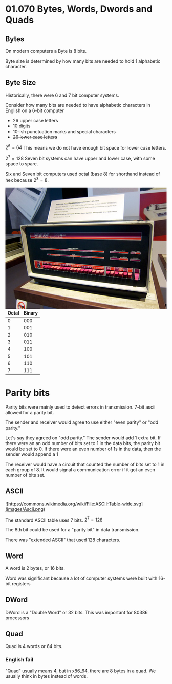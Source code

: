 # 01.070 Bytes, Words, Dwords and Quads

## Bytes

On modern computers a Byte is 8 bits.

Byte size is determined by how many bits are needed to hold 1 alphabetic character.

## Byte Size

Historically, there were 6 and 7 bit computer systems.

Consider how many bits are needed to have alphabetic characters in English on a 6-bit computer

* 26 upper case letters
* 10 digits
* 10-ish punctuation marks and special characters
* ~~26 lower case letters~~

$2^6 = 64$  This means we do not have enough bit space for lower case letters.

$2^7 = 128$  Seven bit systems can have upper and lower case, with some space to spare.

Six and Seven bit computers used octal (base 8) for shorthand instead of hex because $2^3 = 8$.  

<img align="right" width=600 src="../00_Getting_Started/images/DEC_PDP-11_20_computer_at_the_Computer_History_Museum.jpg">

Octal|Binary
---|---
0|000
1|001
2|010
3|011
4|100
5|101
6|110
7|111

# Parity bits

Parity bits were mainly used to detect errors in transmission.  7-bit ascii allowed for a parity bit.

The sender and receiver would agree to use either "even parity" or "odd parity."

Let's say they agreed on "odd parity."  The sender would add 1 extra bit.  If there were an an odd number of bits set to 1 in the data bits, the parity bit would be set to 0.  If there were an even number of 1s in the data, then the sender would append a 1

The receiver would have a circuit that counted the number of bits set to 1 in each group of 8.  It would signal a communication error if it got an even number of bits set.

## ASCII

![https://commons.wikimedia.org/wiki/File:ASCII-Table-wide.svg](images/Ascii.png)

The standard ASCII table uses 7 bits.  $2^7 = 128$ 

The 8th bit could be used for a "parity bit" in data transmission.

There was "extended ASCII" that used 128 characters.

## Word

A word is 2 bytes, or 16 bits.  

Word was significant because a lot of computer systems were built with 16-bit registers

## DWord

DWord is a "Double Word" or 32 bits.  This was important for 80386 processors

## Quad

Quad is 4 words or 64 bits.

### English fail

"Quad" usually means 4, but in x86_64, there are 8 bytes in a quad.  We usually think in bytes instead of words.

